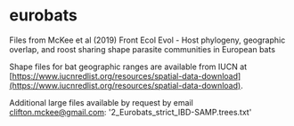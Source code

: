 # eurobats

Files from McKee et al (2019) Front Ecol Evol - Host phylogeny, geographic overlap, and roost sharing shape parasite communities in European bats

Shape files for bat geographic ranges are available from IUCN at [https://www.iucnredlist.org/resources/spatial-data-download](https://www.iucnredlist.org/resources/spatial-data-download).

Additional large files available by request by email <clifton.mckee@gmail.com>:
'2_Eurobats_strict_IBD-SAMP.trees.txt'
